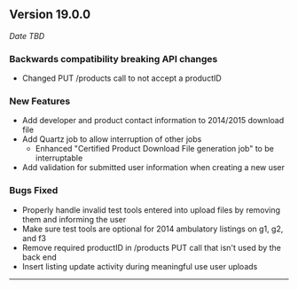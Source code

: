
## Version 19.0.0
_Date TBD_

### Backwards compatibility breaking API changes
* Changed PUT /products call to not accept a productID

### New Features
* Add developer and product contact information to 2014/2015 download file
* Add Quartz job to allow interruption of other jobs
  * Enhanced "Certified Product Download File generation job" to be interruptable
* Add validation for submitted user information when creating a new user

### Bugs Fixed
* Properly handle invalid test tools entered into upload files by removing them and informing the user
* Make sure test tools are optional for 2014 ambulatory listings on g1, g2, and f3
* Remove required productID in /products PUT call that isn't used by the back end
* Insert listing update activity during meaningful use user uploads

---
